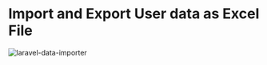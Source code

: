 # Import and Export User data as Excel File

![laravel-data-importer](https://user-images.githubusercontent.com/118311611/212501439-9f6061b5-5580-4091-8e3c-fcdd6f928411.png)
